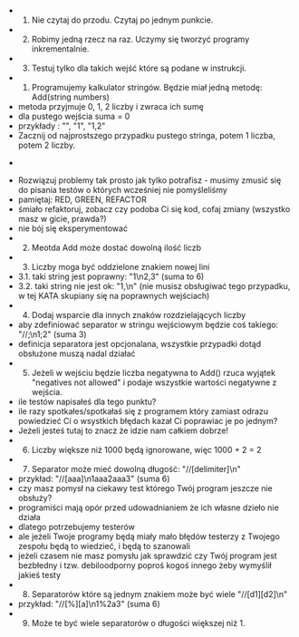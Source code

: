  * 1. Nie czytaj do przodu. Czytaj po jednym punkcie.
 * 2. Robimy jedną rzecz na raz. Uczymy się tworzyć programy inkrementalnie.
 * 3. Testuj tylko dla takich wejść które są podane w instrukcji.
 * 1. Programujemy kalkulator stringów. Będzie miał jedną metodę: Add(string numbers)
 * metoda przyjmuje 0, 1, 2 liczby i zwraca ich sumę
 * dla pustego wejścia suma = 0
 * przykłady : "", "1", "1,2"
 * Zacznij od najprostszego przypadku pustego stringa, potem 1 liczba, potem 2 liczby.
 * <p>
 * Rozwiązuj problemy tak prosto jak tylko potrafisz - musimy zmusić się do pisania testów o których wcześniej nie pomyśleliśmy
 * pamiętaj: RED, GREEN, REFACTOR
 * śmiało refaktoruj, zobacz czy podoba Ci się kod, cofaj zmiany (wszystko masz w gicie, prawda?)
 * nie bój się eksperymentować
 * 2. Meotda Add może dostać dowolną ilość liczb
 * 3. Liczby moga być oddzielone znakiem nowej lini
 * 3.1. taki string jest poprawny: "1\n2,3" (suma to 6)
 * 3.2. taki string nie jest ok: "1,\n" (nie musisz obsługiwać tego przypadku, w tej KATA skupiany się na poprawnych wejściach)
 * 4. Dodaj wsparcie dla innych znaków rozdzielających liczby
 * aby zdefiniować separator w stringu wejściowym będzie coś takiego: "//;\n1;2" (suma 3)
 * definicja separatora jest opcjonalana, wszystkie przypadki dotąd obsłużone muszą nadal działać
 * 5. Jeżeli w wejściu będzie liczba negatywna to Add() rzuca wyjątek "negatives not allowed" i podaje wszystkie wartości negatywne z wejścia.
 * ile testów napisałeś dla tego punktu?
 * ile razy spotkałes/spotkałaś się z programem który zamiast odrazu powiedzieć Ci o wsystkich błędach kazał Ci poprawiac je po jednym?
 * Jeżeli jesteś tutaj to znacz że idzie nam całkiem dobrze!
 * 6. Liczby większe niż 1000 będą ignorowane, więc 1000 + 2 = 2
 * 7. Separator może mieć dowolną długość: "//[delimiter]\n"
 * przykład: "//[aaa]\n1aaa2aaa3" (suma 6)
 * czy masz pomysł na ciekawy test którego Twój program jeszcze nie obsłuży?
 * programiści mają opór przed udowadnianiem że ich własne dzieło nie działa
 * dlatego potrzebujemy testerów
 * ale jeżeli Twoje programy będą miały mało błędów testerzy z Twojego zespołu będą to wiedzieć, i będą to szanowali
 * jeżeli czasem nie masz pomysłu jak sprawdzić czy Twój program jest bezbłedny i tzw. debiloodporny poproś kogoś innego żeby wymyślił jakieś testy
 * 8. Separatorów które są jednym znakiem może być wiele "//[d1][d2]\n"
 * przykład: "//[%][a]\n1%2a3" (suma 6)
 * 9. Może te być wiele separatorów o długości większej niż 1.
 